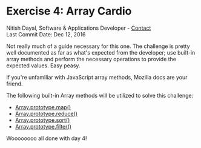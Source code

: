 # Exercise 4: Array Cardio
Nitish Dayal, Software & Applications Developer - [Contact](http://nitishdayal.me)  
Last Commit Date: Dec 12, 2016

Not really much of a guide necessary for this one. The challenge is pretty
well documented as far as what's expected from the developer; use
built-in array methods and perform the necessary operations to provide
the expected values. Easy peasy.

If you're unfamiliar with JavaScript array methods, Mozilla docs are your
friend.

The following built-in Array methods will be utilized to solve this challenge:
- [Array.prototype.map()](https://developer.mozilla.org/en-US/docs/Web/JavaScript/Reference/Global_Objects/Array/map)
- [Array.prototype.reduce()](https://developer.mozilla.org/en-US/docs/Web/JavaScript/Reference/Global_Objects/Array/Reduce)
- [Array.prototype.sort()](https://developer.mozilla.org/en-US/docs/Web/JavaScript/Reference/Global_Objects/Array/Sort)
- [Array.prototype.filter()](https://developer.mozilla.org/en-US/docs/Web/JavaScript/Reference/Global_Objects/Array/Filter)

Woooooooo all done with day 4!